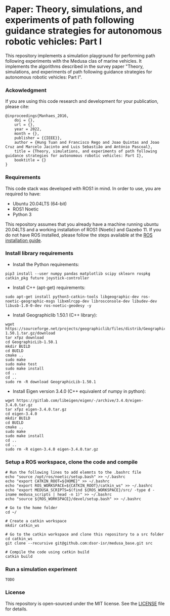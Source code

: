 # Paper: Theory, simulations, and experiments of path following guidance strategies for autonomous robotic vehicles: Part I
This repository implements a simulation playground for performing path following experiments with the Medusa clas of marine vehicles. It implements the algorithms described in the survey paper "Theory, simulations, and experiments of path following guidance strategies for autonomous robotic vehicles: Part I".

### Ackowledgment
If you are using this code research and development for your publication, please cite:

```
@inproceedings{Manhaes_2016,
	doi = {},
	url = {},
	year = 2022,
	month = {},
	publisher = {{IEEE}},
	author = {Hung Tuan and Francisco Rego and Joao Quintas and Joao Cruz and Marcelo Jacinto and Luis Sebastião and António Pascoal},
	title = {Theory, simulations, and experiments of path following guidance strategies for autonomous robotic vehicles: Part I},
	booktitle = {}
}
```

### Requirements
This code stack was developed with ROS1 in mind. In order to use, you are required to have:
- Ubuntu 20.04LTS (64-bit)
- ROS1 Noetic
- Python 3

This repository assumes that you already have a machine running ubuntu 20.04LTS and a working installation of ROS1 (Noetic) and Gazebo 11. If you do not have ROS installed, please follow the steps available at the [ROS installation guide](http://wiki.ros.org/noetic/Installation/Ubuntu).

### Install library requirements
- Install the Python requirements:
```
pip3 install --user numpy pandas matplotlib scipy sklearn rospkg catkin_pkg future joystick-controller
```

- Install C++ (apt-get) requirements:
```
sudo apt-get install python3-catkin-tools libgeographic-dev ros-noetic-geographic-msgs libxmlrcpp-dev librosconsole-dev libudev-dev libusb-1.0-0-dev ros-noetic-geodesy -y
```

- Install Geographiclib 1.50.1 (C++ library):
```
wget https://sourceforge.net/projects/geographiclib/files/distrib/GeographicLib-1.50.1.tar.gz/download
tar xfpz download
cd GeographicLib-1.50.1 
mkdir BUILD
cd BUILD
cmake ..
sudo make
sudo make test
sudo make install
cd ..
cd ..
sudo rm -R download GeographicLib-1.50.1
```

- Install Eigen version 3.4.0 (C++ equivalent of numpy in python):
```
wget https://gitlab.com/libeigen/eigen/-/archive/3.4.0/eigen-3.4.0.tar.gz
tar xfpz eigen-3.4.0.tar.gz
cd eigen-3.4.0
mkdir BUILD
cd BUILD
cmake ..
sudo make
sudo make install
cd ..
cd ..
sudo rm -R eigen-3.4.0 eigen-3.4.0.tar.gz
```

### Setup a ROS workspace, clone the code and compile
```
# Run the following lines to add elemnts to the .bashrc file
echo "source /opt/ros/noetic/setup.bash" >> ~/.bashrc
echo "export CATKIN_ROOT=${HOME}" >> ~/.bashrc
echo "export ROS_WORKSPACE=${CATKIN_ROOT}/catkin_ws" >> ~/.bashrc
echo "export MEDUSA_SCRIPTS=$(find ${ROS_WORKSPACE}/src/ -type d -iname medusa_scripts | head -n 1)" >> ~/.bashrc
echo "source ${ROS_WORKSPACE}/devel/setup.bash" >> ~/.bashrc

# Go to the home folder
cd ~/

# Create a catkin workspace
mkdir catkin_ws

# Go to the catkin workspace and clone this repository to a src folder
cd catkin_ws
git clone --recursive git@github.com:dsor-isr/medusa_base.git src

# Compile the code using catkin build
catkin build
```

### Run a simulation experiment
```
TODO
```

### License
This repository is open-sourced under the MIT license. See the [LICENSE](LICENSE) file for details.
